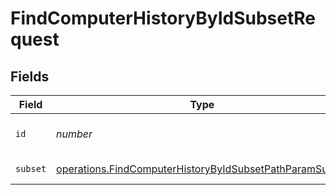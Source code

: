 # FindComputerHistoryByIdSubsetRequest


## Fields

| Field                                                                                                                              | Type                                                                                                                               | Required                                                                                                                           | Description                                                                                                                        |
| ---------------------------------------------------------------------------------------------------------------------------------- | ---------------------------------------------------------------------------------------------------------------------------------- | ---------------------------------------------------------------------------------------------------------------------------------- | ---------------------------------------------------------------------------------------------------------------------------------- |
| `id`                                                                                                                               | *number*                                                                                                                           | :heavy_check_mark:                                                                                                                 | Computer ID to filter by                                                                                                           |
| `subset`                                                                                                                           | [operations.FindComputerHistoryByIdSubsetPathParamSubset](../../models/operations/findcomputerhistorybyidsubsetpathparamsubset.md) | :heavy_check_mark:                                                                                                                 | Subset to filter by                                                                                                                |